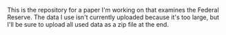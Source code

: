 This is the repository for a paper I'm working on that examines the Federal Reserve. The data I use isn't currently uploaded because it's too large, but I'll be sure to upload all used data as a zip file at the end.
